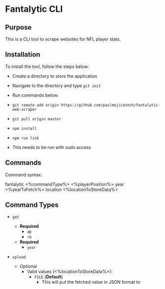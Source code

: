 
# Fantalytic CLI

  

## Purpose

This is a CLI tool to scrape websites for NFL player stats.

  

## Installation

To install the tool, follow the steps below:

  

- Create a directory to store the application

- Navigate to the directory and type `git init`

- Run commands below:

-  `git remote add origin https://github.com/paulmojicatech/fantalytic-web-scraper`

-  `git pull origin master`

-  `npm install`

-  `npm run link`

- This needs to be run with sudo access

  

## Commands

Command syntax:

  

fantalytic <%commandType%> <%playerPosition%> year <%yearToFetch%> location <%locationToStoreData%>

  

## Command Types

  

-  `get`
	- **Required**
		- `qb`
		- `rb`
	- **Required**
		- `year`

-  `upload`
	- Optional
		- Valid values (<%locationToStoreData%>):
			- `FILE` (**Default**)
				- This will put the fetched value in JSON format to